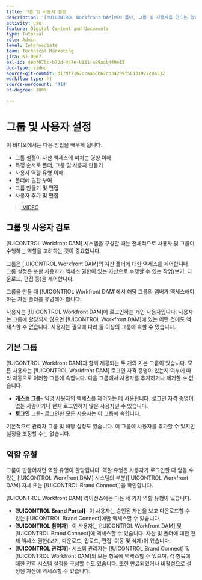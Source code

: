 ```yaml
---
title: 그룹 및 사용자 설정
description: '[!UICONTROL Workfront DAM]에서 폴더, 그룹 및 사용자를 만드는 방법을 알아봅니다. 사용자 역할 유형을 이해하고 폴더에 권한을 부여합니다.'
activity: use
feature: Digital Content and Documents
type: Tutorial
role: Admin
level: Intermediate
team: Technical Marketing
jira: KT-8967
exl-id: 4ebf675c-b72d-447e-b131-a89acb449e15
doc-type: video
source-git-commit: d17df7162ccaab6b62db34209f50131927c0a532
workflow-type: ht
source-wordcount: '414'
ht-degree: 100%

---
```


# 그룹 및 사용자 설정

이 비디오에서는 다음 방법을 배우게 됩니다.

* 그룹 설정이 자산 액세스에 미치는 영향 이해
* 특정 순서로 폴더, 그룹 및 사용자 만들기
* 사용자 역할 유형 이해
* 폴더에 권한 부여
* 그룹 만들기 및 편집
* 사용자 추가 및 편집

>[!VIDEO](https://video.tv.adobe.com/v/335230/?quality=12&learn=on&enablevpops)

## 그룹 및 사용자 검토

[!UICONTROL Workfront DAM] 시스템을 구성할 때는 전체적으로 사용자 및 그룹이 수행하는 역할을 고려하는 것이 중요합니다.

그룹은 [!UICONTROL Workfront DAM]의 자산 폴더에 대한 액세스를 제어합니다. 그룹 설정은 또한 사용자가 액세스 권한이 있는 자산으로 수행할 수 있는 작업(보기, 다운로드, 편집 등)을 제어합니다.

그룹을 만들 때 [!UICONTROL Workfront DAM]에서 해당 그룹의 멤버가 액세스해야 하는 자산 폴더를 유념해야 합니다.

사용자는 [!UICONTROL Workfront DAM]에 로그인하는 개인 사용자입니다. 사용자는 그룹에 할당되지 않으면 [!UICONTROL Workfront DAM]에 있는 어떤 것에도 액세스할 수 없습니다. 사용자는 필요에 따라 둘 이상의 그룹에 속할 수 있습니다.

## 기본 그룹

[!UICONTROL Workfront DAM]과 함께 제공되는 두 개의 기본 그룹이 있습니다. 모든 사용자는 [!UICONTROL Workfront DAM] 로그인 자격 증명이 있는지 여부에 따라 자동으로 이러한 그룹에 속합니다. 다음 그룹에서 사용자를 추가하거나 제거할 수 없습니다.

* **게스트 그룹**- 익명 사용자의 액세스를 제어하는 데 사용됩니다. 로그인 자격 증명이 없는 사람이거나 현재 로그인하지 않은 사용자일 수 있습니다.
* **로그인** 그룹- 로그인한 모든 사용자는 이 그룹에 속합니다.

기본적으로 관리자 그룹 및 해당 설정도 있습니다. 이 그룹에 사용자를 추가할 수 있지만 설정을 조정할 수는 없습니다.

## 역할 유형

그룹이 만들어지면 역할 유형이 할당됩니다. 역할 유형은 사용자가 로그인할 때 얻을 수 있는 [!UICONTROL Workfront DAM] 시스템의 부분([!UICONTROL Workfront DAM] 자체 또는 [!UICONTROL Brand Connect])을 확인합니다.

[!UICONTROL Workfront DAM] 라이선스에는 다음 세 가지 역할 유형이 있습니다.

* **[!UICONTROL Brand Portal]**- 이 사용자는 승인된 자산을 보고 다운로드할 수 있는 [!UICONTROL Brand Connect]에만 액세스할 수 있습니다.
* **[!UICONTROL 참여자]**- 이 사용자는 [!UICONTROL Workfront DAM] 및 [!UICONTROL Brand Connect]에 액세스할 수 있습니다. 자산 및 폴더에 대한 전체 액세스 권한(보기, 다운로드, 업로드, 편집, 이동 및 삭제)이 있습니다.
* **[!UICONTROL 관리자]**- 시스템 관리자는 [!UICONTROL Brand Connect] 및 [!UICONTROL Workfront DAM]의 모든 항목에 액세스할 수 있으며, 각 항목에 대한 전역 시스템 설정을 구성할 수도 있습니다. 또한 만료되었거나 비활성으로 설정된 자산에 액세스할 수 있습니다.

<!-- 
Learn more graphic & documentation article link, below
* Understanding the difference between Workfront licenses and Workfront DAM role types
* -->
